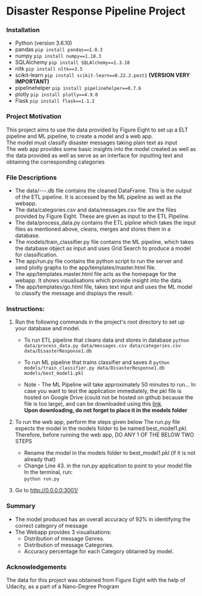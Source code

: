 # Disaster Response Pipeline Project

### Installation
- Python (version 3.6.10)
- pandas `pip install pandas==1.0.3`
- numpy `pip install numpy==1.18.3`
- SQLAlchemy `pip install SQLAlchemy==1.3.18`
- nltk `pip install nltk==3.5`
- scikit-learn `pip install scikit-learn==0.22.2.post1` **(VERSION VERY IMPORTANT)**
- pipelinehelper `pip install pipelinehelper==0.7.6`
- plotly `pip install plotly==4.9.0`
- Flask `pip install flask==1.1.2`

### Project Motivation
This project aims to use the data provided by Figure Eight to set up a ELT pipeline and ML pipeline, to create a model and a web app.  
The model must classify disaster messages taking plain text as input  
The web app provides some basic insights into the model created as well as the data provided as well as serve as an interface for inputting text and obtaining the corresponding categories 

### File Descriptions
- The data/---.db file contains the cleaned DataFrame. This is the output of the ETL pipeline. It is accessed by the ML pipeline as well as the webapp.  
- The data/categories.csv and data/messages.csv file are the files provided by Figure Eight. These are given as input to the ETL Pipeline.  
- The data/process_data.py contains the ETL pipline which takes the input files as mentioned above, cleans, merges and stores them in a database.  
- The models/train_classifier.py file contains the ML pipeline, which takes the database object as input and uses Grid Search to produce a model for classification.  
- The app/run.py file contains the python script to run the server and send plotly graphs to the app/templates/master.html file.  
- The app/templates.master.html file acts as the homepage for the webapp. It shows visualisations which provide insight into the data.  
- The app/templates/go.html file, takes text input and uses the ML model to classify the message and displays the result.  

### Instructions:
1. Run the following commands in the project's root directory to set up your database and model.

    - To run ETL pipeline that cleans data and stores in database
        `python data/process_data.py data/messages.csv data/categories.csv data/DisasterResponse1.db`
    - To run ML pipeline that trains classifier and saves it 
        `python models/train_classifier.py data/DisasterResponse1.db models/best_model1.pkl`

    - Note - The ML Pipeline will take approximately 50 minutes to run...
    In case you want to test the application immediately, the pkl file is hosted on Google Drive (could not be hosted on github because the file is too large), and can be downloaded using this [link](https://drive.google.com/file/d/1U1wk65sQaLTUuBWcffWBhcUgEkgWBRI5/view?usp=sharing).   
    **Upon downloading, do not forget to place it in the models folder**


2. To run the web app, perform the steps given below
	The run.py file expects the model in the models folder to be named best_model1.pkl.  
	Therefore, before running the web app, DO ANY 1 OF THE BELOW TWO STEPS
	- Rename the model in the models folder to best_model1.pkl (if it is not already that)  
	- Change Line 43. in the run.py application to point to your model file  
	In the terminal, run:  
    `python run.py`

3. Go to http://0.0.0.0:3001/

### Summary
- The model produced has an overall accuracy of 92% in identifying the correct category of message
- The Webapp provides 3 visualisations:  
	- Distribution of message Genres.  
	- Distribution of message Categories.  
	- Accuracy percentage for each Category obtained by model.  

### Acknowledgements
The data for this project was obtained from Figure Eight with the help of Udacity, as a part of a Nano-Degree Program
